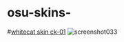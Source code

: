 # osu-skins-


#[whitecat skin ck-01](https://faetonoffproject.s-ul.eu/ded/EUCC8gVE)
![screenshot033](https://user-images.githubusercontent.com/76051596/102227793-a66b7500-3ef2-11eb-8b7d-40458e9fc0cc.jpg)
<html>
<head>
<style type="text/css">

.gist .gist-file .gist-meta {
    font:30px "Helvetica Neue", Helvetica, arial, freesans, clean, sans-serif;
    text-shadow:1px 1px rgba(255,255,255,0.8);
    overflow:hidden;
    color:#999;
    background-color:#e8e8e8;
    background-image:linear-gradient(#fafafa,#e8e8e8);
    background-repeat:repeat-x;
    padding:10px;
}

</style>
</head>

<body>

<script src="https://gist.github.com/ghost/754a9a308214f2db688e634b64d31597.js"></script>

</body>

</html>
